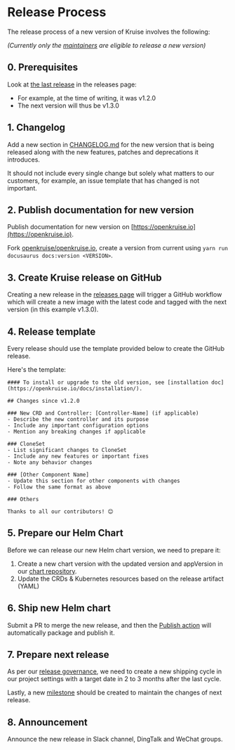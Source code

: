 # Release Process

The release process of a new version of Kruise involves the following:

*(Currently only the [maintainers](https://github.com/openkruise/community/blob/master/MAINTAINERS.md) are eligible to release a new version)*

## 0. Prerequisites

Look at [the last release](https://github.com/openkruise/kruise/releases/latest) in the releases page:

- For example, at the time of writing, it was v1.2.0
- The next version will thus be v1.3.0

## 1. Changelog

Add a new section in [CHANGELOG.md](./CHANGELOG.md) for the new version that is being released along with the new features, patches and deprecations it introduces.

It should not include every single change but solely what matters to our customers, for example, an issue template that has changed is not important.

## 2. Publish documentation for new version

Publish documentation for new version on [https://openkruise.io](https://openkruise.io).

Fork [openkruise/openkruise.io](https://github.com/openkruise/openkruise.io), create a version from current using `yarn run docusaurus docs:version <VERSION>`.

## 3. Create Kruise release on GitHub

Creating a new release in the [releases page](https://github.com/openkruise/kruise/releases) will trigger a GitHub workflow which will create a new image with the latest code and tagged with the next version (in this example v1.3.0).

## 4. Release template

Every release should use the template provided below to create the GitHub release.

Here's the template:

```
#### To install or upgrade to the old version, see [installation doc](https://openkruise.io/docs/installation/).

## Changes since v1.2.0

### New CRD and Controller: [Controller-Name] (if applicable)
- Describe the new controller and its purpose
- Include any important configuration options
- Mention any breaking changes if applicable

### CloneSet
- List significant changes to CloneSet
- Include any new features or important fixes
- Note any behavior changes

### [Other Component Name]
- Update this section for other components with changes
- Follow the same format as above

### Others

Thanks to all our contributors! 😊
```

## 5. Prepare our Helm Chart

Before we can release our new Helm chart version, we need to prepare it:

1. Create a new chart version with the updated version and appVersion in our [chart repository](https://github.com/openkruise/charts/tree/master/versions/kruise).
2. Update the CRDs & Kubernetes resources based on the release artifact (YAML)

## 6. Ship new Helm chart

Submit a PR to merge the new release,
and then the [Publish action](https://github.com/openkruise/charts/actions/workflows/publish.yaml) will automatically package and publish it.

## 7. Prepare next release

As per our [release governance](./RELEASES.md), we need to create a new shipping cycle in our project settings with a target date in 2 to 3 months after the last cycle.

Lastly, a new [milestone](https://github.com/openkruise/kruise/milestones) should be created to maintain the changes of next release.

## 8. Announcement

Announce the new release in Slack channel, DingTalk and WeChat groups.
